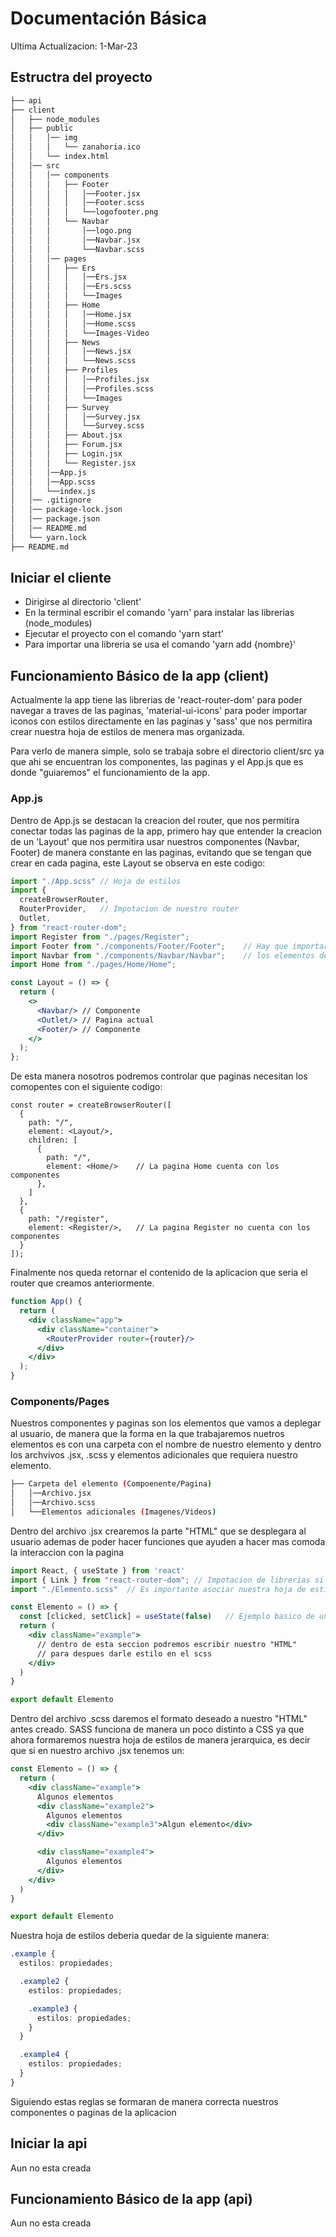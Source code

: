 # Documentación Básica
Ultima Actualizacion: 1-Mar-23

## Estructra del proyecto
```bash
├── api
├── client
│   ├── node_modules
│   ├── public
│   │   │── img
│   │   │   └── zanahoria.ico
│   │   └── index.html
│   │── src
│   │   │── components
│   │   │   ├── Footer
│   │   │   │   │──Footer.jsx
│   │   │   │   │──Footer.scss
│   │   │   │   └──logofooter.png
│   │   │   └── Navbar
│   │   │       │──logo.png
│   │   │       │──Navbar.jsx
│   │   │       └──Navbar.scss
│   │   │── pages
│   │   │   ├── Ers
│   │   │   │   │──Ers.jsx
│   │   │   │   │──Ers.scss
│   │   │   │   └──Images
│   │   │   ├── Home
│   │   │   │   │──Home.jsx
│   │   │   │   │──Home.scss
│   │   │   │   └──Images-Video
│   │   │   ├── News
│   │   │   │   │──News.jsx
│   │   │   │   └──News.scss
│   │   │   ├── Profiles
│   │   │   │   │──Profiles.jsx
│   │   │   │   │──Profiles.scss
│   │   │   │   └──Images
│   │   │   ├── Survey
│   │   │   │   │──Survey.jsx
│   │   │   │   └──Survey.scss
│   │   │   ├── About.jsx
│   │   │   ├── Forum.jsx
│   │   │   ├── Login.jsx
│   │   │   └── Register.jsx
│   │   │──App.js
│   │   │──App.scss
│   │   └──index.js
│   │── .gitignore
│   │── package-lock.json
│   │── package.json
│   │── README.md
│   └── yarn.lock
├── README.md
 ```

## Iniciar el cliente
- Dirigirse al directorio 'client'
- En la terminal escribir el comando 'yarn' para instalar las librerias (node_modules)
- Ejecutar el proyecto con el comando 'yarn start'
- Para importar una libreria se usa el comando 'yarn add {nombre}'

## Funcionamiento Básico de la app (client)
Actualmente la app tiene las librerias de 'react-router-dom' para poder navegar a traves de las paginas, 'material-ui-icons' para poder importar iconos con estilos directamente en las paginas y 'sass' que nos permitira crear nuestra hoja de estilos de menera mas organizada.

Para verlo de manera simple, solo se trabaja sobre el directorio client/src ya que ahi se encuentran los componentes, las paginas y el App.js que es donde "guiaremos" el funcionamiento de la app.

### App.js
Dentro de App.js se destacan la creacion del router, que nos permitira conectar todas las paginas de la app, primero hay que entender la creacion de un 'Layout' que nos permitira usar nuestros componentes (Navbar, Footer) de manera constante en las paginas, evitando que se tengan que crear en cada pagina, este Layout se observa en este codigo:
```jsx
import "./App.scss" // Hoja de estilos
import {
  createBrowserRouter,
  RouterProvider,   // Impotacion de nuestro router
  Outlet,
} from "react-router-dom";
import Register from "./pages/Register";
import Footer from "./components/Footer/Footer";    // Hay que importar cada uno de 
import Navbar from "./components/Navbar/Navbar";    // los elementos de la app
import Home from "./pages/Home/Home";

const Layout = () => {
  return (
    <>
      <Navbar/> // Componente
      <Outlet/> // Pagina actual
      <Footer/> // Componente
    </>
  );
};
 ```
De esta manera nosotros podremos controlar que paginas necesitan los comopentes con el siguiente codigo:
```Jsx
const router = createBrowserRouter([
  {
    path: "/",
    element: <Layout/>,
    children: [
      {
        path: "/",
        element: <Home/>    // La pagina Home cuenta con los componentes
      },
    ]
  },
  {
    path: "/register",
    element: <Register/>,   // La pagina Register no cuenta con los componentes
  }
]);
 ```
Finalmente nos queda retornar el contenido de la aplicacion que seria el router que creamos anteriormente.
```jsx
function App() {
  return (
    <div className="app">
      <div className="container">
        <RouterProvider router={router}/>
      </div>
    </div>
  );
}
 ```

### Components/Pages
Nuestros componentes y paginas son los elementos que vamos a deplegar al usuario, de manera que la forma en la que trabajaremos nuetros elementos es con una carpeta con el nombre de nuestro elemento y dentro los archvivos .jsx, .scss y elementos adicionales que requiera nuestro elemento.
```bash
├── Carpeta del elemento (Compoenente/Pagina)
│   │──Archivo.jsx
│   │──Archivo.scss
│   └──Elementos adicionales (Imagenes/Videos)
 ```
Dentro del archivo .jsx crearemos la parte "HTML" que se desplegara al usuario ademas de poder hacer funciones que ayuden a hacer mas comoda la interaccion con la pagina
```jsx
import React, { useState } from 'react'
import { Link } from "react-router-dom"; // Impotacion de librerias si el elemento lo requiere
import "./Elemento.scss"  // Es importante asociar nuestra hoja de estilos en cada elemento

const Elemento = () => {
  const [clicked, setClick] = useState(false)   // Ejemplo basico de una funcion
  return (
    <div className="example">
      // dentro de esta seccion podremos escribir nuestro "HTML"
      // para despues darle estilo en el scss
    </div>
  )
}

export default Elemento
 ```
Dentro del archivo .scss daremos el formato deseado a nuestro "HTML" antes creado. SASS funciona de manera un poco distinto a CSS ya que ahora formaremos nuestra hoja de estilos de manera jerarquica, es decir que si en nuestro archivo .jsx tenemos un:
```jsx
const Elemento = () => {
  return (
    <div className="example">
      Algunos elementos
      <div className="example2">
        Algunos elementos
        <div className="example3">Algun elemento</div>
      </div>

      <div className="example4">
        Algunos elementos
      </div>
    </div>
  )
}

export default Elemento
 ```
Nuestra hoja de estilos deberia quedar de la siguiente manera:
```scss
.example {
  estilos: propiedades;

  .example2 {
    estilos: propiedades;

    .example3 {
      estilos: propiedades;
    }
  }

  .example4 {
    estilos: propiedades;
  }
}
 ```
Siguiendo estas reglas se formaran de manera correcta nuestros componentes o paginas de la aplicacion

## Iniciar la api
Aun no esta creada

## Funcionamiento Básico de la app (api)
Aun no esta creada
